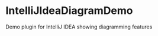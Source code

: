 IntelliJIdeaDiagramDemo
=======================

Demo plugin for IntelliJ IDEA showing diagramming features
